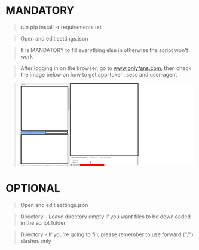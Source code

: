 MANDATORY
=============

> run pip install -r requirements.txt

> Open and edit settings.json

> It is MANDATORY to fill everything else in otherwise the script won't work

> After logging in on the browser, go to www.onlyfans.com, then check the image below on how to get app-token, sess and user-agent

> ![app-token](Examples/1.png)

  
OPTIONAL
=============

> Open and edit settings.json

> Directory - Leave directory empty if you want files to be downloaded in the script folder

> Directory - If you're going to fill, please remember to use forward ("/") slashes only
